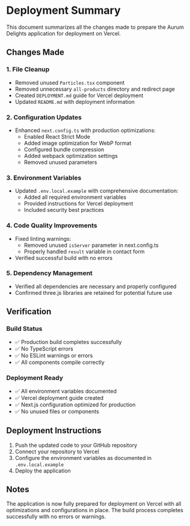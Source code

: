 # Deployment Summary

This document summarizes all the changes made to prepare the Aurum Delights application for deployment on Vercel.

## Changes Made

### 1. File Cleanup
- Removed unused `Particles.tsx` component
- Removed unnecessary `all-products` directory and redirect page
- Created `DEPLOYMENT.md` guide for Vercel deployment
- Updated `README.md` with deployment information

### 2. Configuration Updates
- Enhanced `next.config.ts` with production optimizations:
  - Enabled React Strict Mode
  - Added image optimization for WebP format
  - Configured bundle compression
  - Added webpack optimization settings
  - Removed unused parameters

### 3. Environment Variables
- Updated `.env.local.example` with comprehensive documentation:
  - Added all required environment variables
  - Provided instructions for Vercel deployment
  - Included security best practices

### 4. Code Quality Improvements
- Fixed linting warnings:
  - Removed unused `isServer` parameter in next.config.ts
  - Properly handled `result` variable in contact form
- Verified successful build with no errors

### 5. Dependency Management
- Verified all dependencies are necessary and properly configured
- Confirmed three.js libraries are retained for potential future use

## Verification

### Build Status
- ✅ Production build completes successfully
- ✅ No TypeScript errors
- ✅ No ESLint warnings or errors
- ✅ All components compile correctly

### Deployment Ready
- ✅ All environment variables documented
- ✅ Vercel deployment guide created
- ✅ Next.js configuration optimized for production
- ✅ No unused files or components

## Deployment Instructions

1. Push the updated code to your GitHub repository
2. Connect your repository to Vercel
3. Configure the environment variables as documented in `.env.local.example`
4. Deploy the application

## Notes

The application is now fully prepared for deployment on Vercel with all optimizations and configurations in place. The build process completes successfully with no errors or warnings.